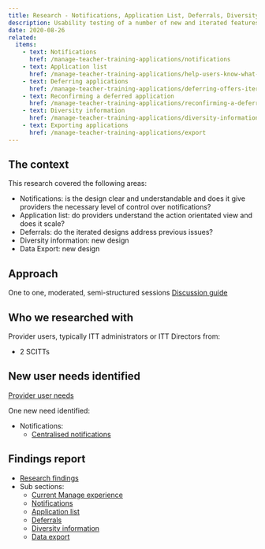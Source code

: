 ```yaml
---
title: Research - Notifications, Application List, Deferrals, Diversity Information, Data Export
description: Usability testing of a number of new and iterated features within Manage
date: 2020-08-26
related:
  items:
    - text: Notifications
      href: /manage-teacher-training-applications/notifications
    - text: Application list
      href: /manage-teacher-training-applications/help-users-know-what-needs-doing-and-whats-changed
    - text: Deferring applications
      href: /manage-teacher-training-applications/deferring-offers-iteration
    - text: Reconfirming a deferred application
      href: /manage-teacher-training-applications/reconfirming-a-deferred-offer-iteration
    - text: Diversity information
      href: /manage-teacher-training-applications/diversity-information
    - text: Exporting applications
      href: /manage-teacher-training-applications/export
---
```


## The context

This research covered the following areas:

- Notifications: is the design clear and understandable and does it give providers the necessary level of control over notifications?
- Application list: do providers understand the action orientated view and does it scale?
- Deferrals: do the iterated designs address previous issues?
- Diversity information: new design
- Data Export: new design

## Approach

One to one, moderated, semi-structured sessions
[Discussion guide](https://docs.google.com/document/d/1luv4YBLeT36GQI_BPNbMLeW7xtksDNs0efCslW7jWbc)

## Who we researched with

Provider users, typically ITT administrators or ITT Directors from:

- 2 SCITTs

## New user needs identified

[Provider user needs](https://trello.com/b/5m1pMTme/apply-provider-needs-e2e)

One new need identified:

- Notifications:
  - [Centralised notifications](https://trello.com/c/1xLJBMke/187-have-everyone-in-my-organisation-receive-notifications-in-a-central-mailbox)

## Findings report

- [Research findings](https://docs.google.com/presentation/d/1cth652Cfpdb_RD042uBvtcPcY-TdsfrJ6yihnN6ryqI/)
- Sub sections:
  - [Current Manage experience](https://docs.google.com/presentation/d/1cth652Cfpdb_RD042uBvtcPcY-TdsfrJ6yihnN6ryqI/edit#slide=id.g918d32124c_0_324)
  - [Notifications](https://docs.google.com/presentation/d/1cth652Cfpdb_RD042uBvtcPcY-TdsfrJ6yihnN6ryqI/edit#slide=id.g918d32124c_0_336)
  - [Application list](https://docs.google.com/presentation/d/1cth652Cfpdb_RD042uBvtcPcY-TdsfrJ6yihnN6ryqI/edit#slide=id.g918d32124c_0_330)
  - [Deferrals](https://docs.google.com/presentation/d/1cth652Cfpdb_RD042uBvtcPcY-TdsfrJ6yihnN6ryqI/edit#slide=id.g918d32124c_0_348)
  - [Diversity information](https://docs.google.com/presentation/d/1cth652Cfpdb_RD042uBvtcPcY-TdsfrJ6yihnN6ryqI/edit#slide=id.g918d32124c_0_342)
  - [Data export](https://docs.google.com/presentation/d/1cth652Cfpdb_RD042uBvtcPcY-TdsfrJ6yihnN6ryqI/edit#slide=id.g918d32124c_0_354)
